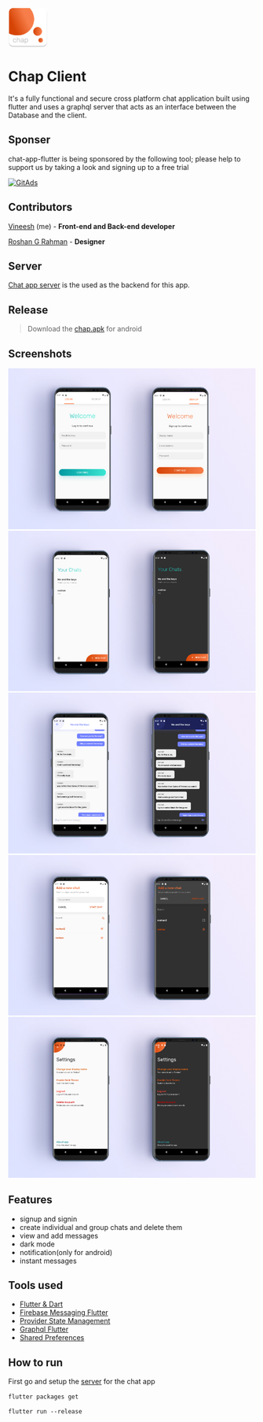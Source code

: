 <img src=assets/icon/logo.png width=80>

# Chap Client

It's a fully functional and secure cross platform chat application built using flutter and uses a graphql server that acts as an interface between the Database and the client.

## Sponser

chat-app-flutter is being sponsored by the following tool; please help to support us by taking a look and signing up to a free trial

<a href="https://tracking.gitads.io/?repo=chat-app-flutter">
  <img src="https://images.gitads.io/chat-app-flutter" alt="GitAds"/> 
</a>


## Contributors

[Vineesh](http://github.com/vineeshvk) (me) - **Front-end and Back-end developer**

[Roshan G Rahman](http://github.com/roshanrahman) - **Designer**

## Server

[Chat app server](http://github.com/vineeshvk/chat-app-server) is the used as the backend for this app.

## Release

> Download the [chap.apk](https://github.com/vineeshvk/chat-app-flutter/releases/download/1.0/Chat-flutter.apk) for android

## Screenshots

![](assets/screenshots/mock1.jpg)
![](assets/screenshots/mock2.jpg)
![](assets/screenshots/mock3.jpg)
![](assets/screenshots/mock4.jpg)
![](assets/screenshots/mock5.jpg)

## Features
- signup and signin
- create individual and group chats and delete them
- view and add messages
- dark mode
- notification(only for android)
- instant messages

## Tools used
- [Flutter & Dart](http://flutter.dev)
- [Firebase Messaging Flutter](https://pub.dev/packages/firebase_messaging)
- [Provider State Management](https://pub.dev/packages/provider)
- [Graphql Flutter](https://pub.dev/packages/graphql_flutter)
- [Shared Preferences](https://pub.dev/packages/shared_preferences)

## How to run

First go and setup the [server](http://github.com/vineeshvk/chat-app-server) for the chat app
```
flutter packages get
```

```
flutter run --release
```
